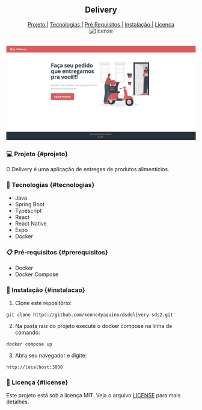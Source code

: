 <h2><center>Delivery</center></h2>
<center align="center">
    <a href="#projeto">Projeto |</a>
    <a href="#tecnologias">Tecnologias |</a>
    <a href="#prerequisitos">Pré Requisitos |</a>
    <a href="#instalacao">Instalação |</a>
    <a href="#license">Licença </a>
</center>
<center><img src="https://img.shields.io/github/license/kennedyaquino/nlw03-happy" alt="license" /></center>
<br>

![Imagem da tela inicial](/front-web/public/screen-home.png)

### 💻 Projeto {#projeto}

O Delivery é uma aplicação de entregas de produtos alimentícios.

### 🚀 Tecnologias {#tecnologias}

- Java
- Spring Boot
- Typescript
- React
- React Native
- Expo
- Docker

### 📋 Pré-requisitos {#prerequisitos}

- Docker
- Docker Compose

### 🔧 Instalação {#instalacao}

1. Clone este repositório:

```
git clone https://github.com/kennedyaquino/dsdelivery-sds2.git
```

2. Na pasta raiz do projeto execute o docker compose na linha de comando:
```
docker compose up
```

3. Abra seu navegador e digite:
```
http://localhost:3000
```

### 📝 Licença {#license}

Este projeto está sob a licença MIT. Veja o arquivo [LICENSE](LICENSE) para mais detalhes.
